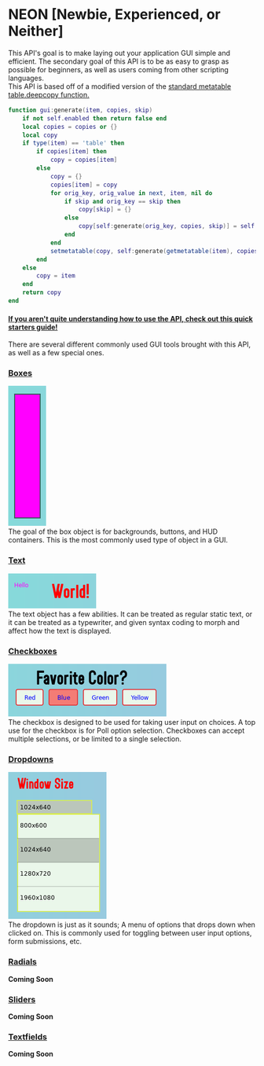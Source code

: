 # NEON [Newbie, Experienced, or Neither]
This API's goal is to make laying out your application GUI simple and efficient. The secondary goal of this API 
is to be as easy to grasp as possible for beginners, as well as users coming from other scripting languages. <br>
This API is based off of a modified version of the [standard metatable table.deepcopy function.](http://lua-users.org/wiki/CopyTable)
```lua
function gui:generate(item, copies, skip)
	if not self.enabled then return false end
	local copies = copies or {}
    local copy
    if type(item) == 'table' then
        if copies[item] then
            copy = copies[item]
        else
            copy = {}
            copies[item] = copy
            for orig_key, orig_value in next, item, nil do
				if skip and orig_key == skip then
					copy[skip] = {}
				else
					copy[self:generate(orig_key, copies, skip)] = self:generate(orig_value, copies, skip)
				end
            end
            setmetatable(copy, self:generate(getmetatable(item), copies, skip))
        end
    else
        copy = item
    end
    return copy
end
```
#### [If you aren't quite understanding how to use the API, check out this quick starters guide!](https://github.com/czgaming94/love2d-gui/blob/main/docs/examples/MainMenu.md)
There are several different commonly used GUI tools brought with this API, as well as a few special ones.
### [Boxes](https://github.com/czgaming94/love2d-gui/blob/main/docs/Box.md)
![Box Image](https://github.com/czgaming94/love2d-gui/blob/main/docs/examples/box.png)<br>
The goal of the box object is for backgrounds, buttons, and HUD containers. This is the most commonly used type of object in a GUI.
### [Text](https://github.com/czgaming94/love2d-gui/blob/main/docs/Text.md)
![Text Image](https://github.com/czgaming94/love2d-gui/blob/main/docs/examples/text.png)<br>
The text object has a few abilities. It can be treated as regular static text, or it can be treated as a typewriter, 
and given syntax coding to morph and affect how the text is displayed.
### [Checkboxes](https://github.com/czgaming94/love2d-gui/blob/main/docs/Checkbox.md)
![Checkbox Image](https://github.com/czgaming94/love2d-gui/blob/main/docs/examples/checkbox.png)<br>
The checkbox is designed to be used for taking user input on choices. A top use for the checkbox is for Poll option selection. 
Checkboxes can accept multiple selections, or be limited to a single selection.
### [Dropdowns](https://github.com/czgaming94/love2d-gui/blob/main/docs/Dropdown.md)
![Dropdown Image](https://github.com/czgaming94/love2d-gui/blob/main/docs/examples/dropdown.png)<br>
The dropdown is just as it sounds; A menu of options that drops down when clicked on. This is commonly used for toggling between user input options, form submissions, etc.
### [Radials](https://github.com/czgaming94/love2d-gui/blob/main/docs/Radial.md)
__Coming Soon__
### [Sliders](https://github.com/czgaming94/love2d-gui/blob/main/docs/Slider.md)
__Coming Soon__
### [Textfields](https://github.com/czgaming94/love2d-gui/blob/main/docs/Textfield.md)
__Coming Soon__
